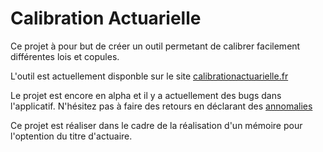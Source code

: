 # Calibration Actuarielle

Ce projet à pour but de créer un outil permetant de calibrer facilement différentes lois et copules.

L'outil est actuellement disponble sur le site [calibrationactuarielle.fr](https://calibrationactuarielle.fr/)

Le projet est encore en alpha et il y a actuellement des bugs dans l'applicatif. N'hésitez pas à faire des retours en déclarant des [annomalies](https://github.com/claudeo171/CalibrationActuarielle/issues)

Ce projet est réaliser dans le cadre de la réalisation d'un mémoire pour l'optention du titre d'actuaire.
